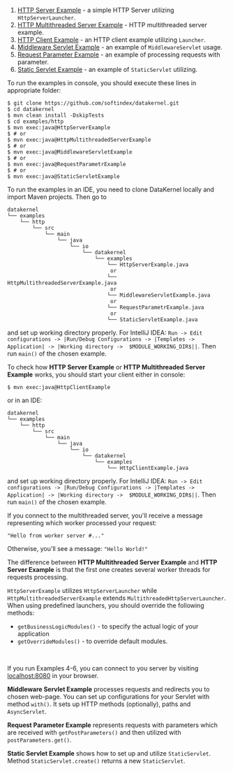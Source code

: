 1. [HTTP Server Example](https://github.com/softindex/datakernel/blob/master/examples/http/src/main/java/io/datakernel/examples/HttpServerExample.java) - 
a simple HTTP Server utilizing `HttpServerLauncher`.
2. [HTTP Multithreaded Server Example](https://github.com/softindex/datakernel/blob/master/examples/http/src/main/java/io/datakernel/examples/HttpMultithreadedServerExample.java) - 
HTTP multithreaded server example.
3. [HTTP Client Example](https://github.com/softindex/datakernel/blob/master/examples/http/src/main/java/io/datakernel/examples/HttpClientExample.java) - 
an HTTP client example utilizing `Launcher`.
4. [Middleware Servlet Example](https://github.com/softindex/datakernel/blob/master/examples/http/src/main/java/io/datakernel/examples/MiddlewareServletExample.java) - 
an example of `MiddlewareServlet` usage.
5. [Request Parameter Example](https://github.com/softindex/datakernel/blob/master/examples/http/src/main/java/io/datakernel/examples/RequestParameterExample.java) - 
an example of processing requests with parameter.
6. [Static Servlet Example](https://github.com/softindex/datakernel/blob/master/examples/http/src/main/java/io/datakernel/examples/StaticServletExample.java) - 
an example of `StaticServlet` utilizing.

To run the examples in console, you should execute these lines in appropriate folder:
```
$ git clone https://github.com/softindex/datakernel.git
$ cd datakernel
$ mvn clean install -DskipTests
$ cd examples/http
$ mvn exec:java@HttpServerExample
$ # or
$ mvn exec:java@HttpMultithreadedServerExample
$ # or
$ mvn exec:java@MiddlewareServletExample
$ # or
$ mvn exec:java@RequestParametrExample
$ # or
$ mvn exec:java@StaticServletExample
```

To run the examples in an IDE, you need to clone DataKernel locally and import Maven projects. Then go to 
```
datakernel
└── examples
    └── http
        └── src
            └── main
                └── java
                    └── io
                        └── datakernel
                            └── examples
                                └── HttpServerExample.java
                                 or
                                └── HttpMultithreadedServerExample.java
                                 or
                                └── MiddlewareServletExample.java                                 
                                 or
                                └── RequestParametrExample.java                                 
                                 or
                                └── StaticServletExample.java
```
and set up working directory properly. For IntelliJ IDEA:
`Run -> Edit configurations -> |Run/Debug Configurations -> |Templates -> Application| -> |Working directory -> 
$MODULE_WORKING_DIR$||`.
Then run `main()` of the chosen example.

To check how **HTTP Server Example** or **HTTP Multithreaded Server Example** works, you should start your client 
either in console:
```
$ mvn exec:java@HttpClientExample
```
or in an IDE:
```
datakernel
└── examples
    └── http
        └── src
            └── main
                └── java
                    └── io
                        └── datakernel
                            └── examples
                                └── HttpClientExample.java
```
and set up working directory properly. For IntelliJ IDEA:
`Run -> Edit configurations -> |Run/Debug Configurations -> |Templates -> Application| -> |Working directory -> 
$MODULE_WORKING_DIR$||`.
Then run `main()` of the chosen example.


If you connect to the multithreaded server, you'll receive a message representing which worker processed your request:
```
"Hello from worker server #..." 
```
Otherwise, you'll see a message: `"Hello World!"`

The difference between **HTTP Multithreaded Server Example** and **HTTP Server Example** is that the first one creates 
several worker threads for requests processing. 

`HttpServerExample` utilizes `HttpServerLauncher` while `HttpMultithreadedServerExample` extends 
`MultithreadedHttpServerLauncher`. When using predefined launchers, you should override the following methods:
 * `getBusinessLogicModules()` - to specify the actual logic of your application
 * `getOverrideModules()` - to override default modules.

<br>

If you run Examples 4-6, you can connect to you server by visiting [localhost:8080](http://localhost:8080/) in your browser.

**Middleware Servlet Example** processes requests and redirects you to chosen web-page. You can set up configurations for your 
Servlet with method `with()`. It sets up HTTP methods (optionally), paths and `AsyncServlet`.

**Request Parameter Example** represents requests with parameters which are received with `getPostParameters()` and then 
utilized with `postParameters.get()`.

**Static Servlet Example** shows how to set up and utilize `StaticServlet`. Method `StaticServlet.create()` returns a 
new `StaticServlet`. 
